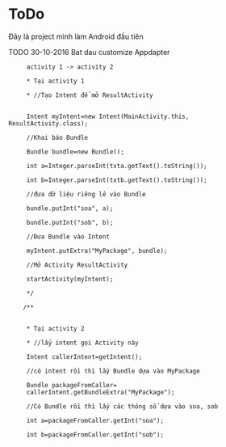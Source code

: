 # ToDo
Đây là project mình làm Android đầu tiên

TODO
30-10-2016 Bat dau customize Appdapter

         activity 1 -> activity 2
         
         * Tại activity 1
         
         * //Tạo Intent để mở ResultActivity
         
         
         Intent myIntent=new Intent(MainActivity.this, ResultActivity.class);
         
         //Khai báo Bundle
         
         Bundle bundle=new Bundle();
         
         int a=Integer.parseInt(txta.getText().toString());
         
         int b=Integer.parseInt(txtb.getText().toString());
         
         //đưa dữ liệu riêng lẻ vào Bundle
         
         bundle.putInt("soa", a);
         
         bundle.putInt("sob", b);
         
         //Đưa Bundle vào Intent
         
         myIntent.putExtra("MyPackage", bundle);
         
         //Mở Activity ResultActivity
         
         startActivity(myIntent);
         
         */
         
        /**
        
        
         * Tại activity 2
         
         * //lấy intent gọi Activity này
         
         Intent callerIntent=getIntent();
         
         //có intent rồi thì lấy Bundle dựa vào MyPackage
         
         Bundle packageFromCaller=
         callerIntent.getBundleExtra("MyPackage");
         
         //Có Bundle rồi thì lấy các thông số dựa vào soa, sob
         
         int a=packageFromCaller.getInt("soa");
         
         int b=packageFromCaller.getInt("sob"); 
